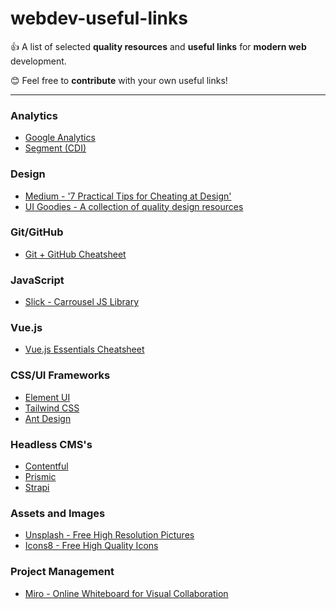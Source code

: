 # webdev-useful-links

👍 A list of selected **quality resources** and **useful links** for **modern web** development.

😊 Feel free to **contribute** with your own useful links!

---
### Analytics
- [Google Analytics](https://analytics.google.com/analytics/web/)
- [Segment (CDI)](https://segment.com)

### Design
- [Medium - '7 Practical Tips for Cheating at Design'](https://medium.com/refactoring-ui/7-practical-tips-for-cheating-at-design-40c736799886)
- [UI Goodies - A collection of quality design resources](https://www.uigoodies.com)

### Git/GitHub
- [Git + GitHub Cheatsheet](https://education.github.com/git-cheat-sheet-education.pdf)

### JavaScript
- [Slick - Carrousel JS Library](https://kenwheeler.github.io/slick/)

### Vue.js
- [Vue.js Essentials Cheatsheet](https://www.vuemastery.com/pdf/Vue-Essentials-Cheat-Sheet.pdf)

### CSS/UI Frameworks
- [Element UI](https://element.eleme.io/#/en-US)
- [Tailwind CSS](https://tailwindcss.com/)
- [Ant Design](https://ant.design/)

### Headless CMS's
- [Contentful](https://www.contentful.com/)
- [Prismic](https://prismic.io/)
- [Strapi](https://strapi.io/)

### Assets and Images
- [Unsplash - Free High Resolution Pictures](https://unsplash.com/)
- [Icons8 - Free High Quality Icons](https://icons8.com/)

### Project Management
- [Miro - Online Whiteboard for Visual Collaboration](https://miro.com)
